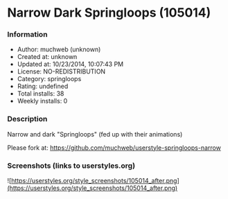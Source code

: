 # Narrow Dark Springloops (105014)

### Information
- Author: muchweb (unknown)
- Created at: unknown
- Updated at: 10/23/2014, 10:07:43 PM
- License: NO-REDISTRIBUTION
- Category: springloops
- Rating: undefined
- Total installs: 38
- Weekly installs: 0


### Description
Narrow and dark "Springloops" (fed up with their animations)

Please fork at: https://github.com/muchweb/userstyle-springloops-narrow


### Screenshots (links to userstyles.org)
![https://userstyles.org/style_screenshots/105014_after.png](https://userstyles.org/style_screenshots/105014_after.png)


